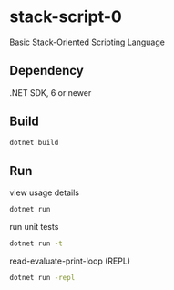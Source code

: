 # stack-script-0
Basic Stack-Oriented Scripting Language

## Dependency
.NET SDK, 6 or newer

## Build
```sh
dotnet build
```

## Run
view usage details
```sh
dotnet run
```
run unit tests
```sh
dotnet run -t
```
read-evaluate-print-loop (REPL)
```sh
dotnet run -repl
```

